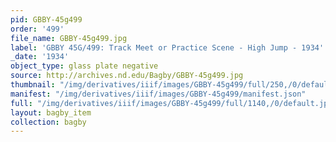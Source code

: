 ```yaml
---
pid: GBBY-45g499
order: '499'
file_name: GBBY-45g499.jpg
label: 'GBBY 45G/499: Track Meet or Practice Scene - High Jump - 1934'
_date: '1934'
object_type: glass plate negative
source: http://archives.nd.edu/Bagby/GBBY-45g499.jpg
thumbnail: "/img/derivatives/iiif/images/GBBY-45g499/full/250,/0/default.jpg"
manifest: "/img/derivatives/iiif/images/GBBY-45g499/manifest.json"
full: "/img/derivatives/iiif/images/GBBY-45g499/full/1140,/0/default.jpg"
layout: bagby_item
collection: bagby
---
```

